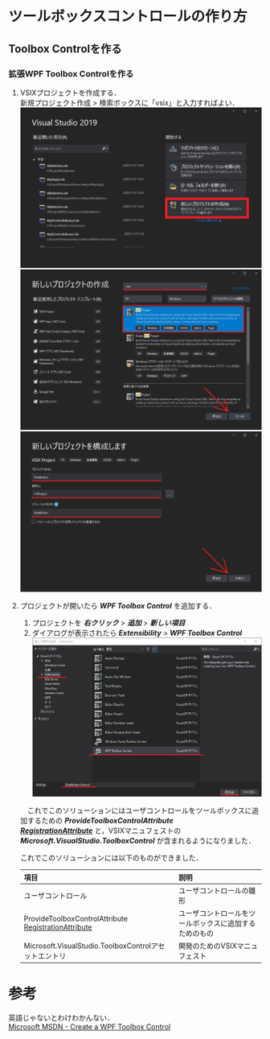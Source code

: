 # ツールボックスコントロールの作り方

## Toolbox Controlを作る
### 拡張WPF Toolbox Controlを作る
1.  VSIXプロジェクトを作成する．  
    新規プロジェクト作成 > 検索ボックスに「vsix」と入力すればよい．  
    ![VisualStudio最初の画面](./image/VSWelcomeWindow.png)
    ![VSIXプロジェクト作成](./image/CreateVSIXProjectWindow.png)
    ![プロジェクト名とか設定](./image/SetProjectParameter.png)

1.  プロジェクトが開いたら ___WPF Toolbox Control___ を追加する．  
    1. プロジェクトを ___右クリック___ > ___追加___ > ___新しい項目___
    1. ダイアログが表示されたら  ___Extensibility___ > ___WPF Toolbox Control___
    ![WPF Toolbox Control追加](./image/AddWPFToolboxControl.png)

    　これでこのソリューションにはユーザコントロールをツールボックスに追加するための ___ProvideToolboxControlAttribute  
    [RegistrationAttribute](https://docs.microsoft.com/ja-jp/dotnet/api/microsoft.visualstudio.shell.registrationattribute?view=visualstudiosdk-2019)___ と，VSIXマニュフェストの ___Microsoft.VisualStudio.ToolboxControl___ が含まれるようになりました．

    これでこのソリューションには以下のものができました．
    
    |項目|説明|
    |---|---|
    |ユーザコントロール|ユーザコントロールの雛形|
    |ProvideToolboxControlAttribute [RegistrationAttribute](https://docs.microsoft.com/ja-jp/dotnet/api/microsoft.visualstudio.shell.registrationattribute?view=visualstudiosdk-2019)|ユーザコントロールをツールボックスに追加するためのもの|
    |Microsoft.VisualStudio.ToolboxControlアセットエントリ|開発のためのVSIXマニュフェスト|


# 参考
英語じゃないとわけわかんない．  
[Microsoft MSDN - Create a WPF Toolbox Control](https://docs.microsoft.com/ja-jp/visualstudio/extensibility/creating-a-wpf-toolbox-control?view=vs-2019)